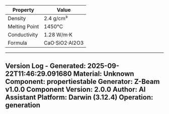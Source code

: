 | Property | Value |
|----------|-------|
| Density | 2.4 g/cm³ |
| Melting Point | 1450°C |
| Conductivity | 1.28 W/m·K |
| Formula | CaO·SiO2·Al2O3 |


---
Version Log - Generated: 2025-09-22T11:46:29.091680
Material: Unknown
Component: propertiestable
Generator: Z-Beam v1.0.0
Component Version: 2.0.0
Author: AI Assistant
Platform: Darwin (3.12.4)
Operation: generation
---